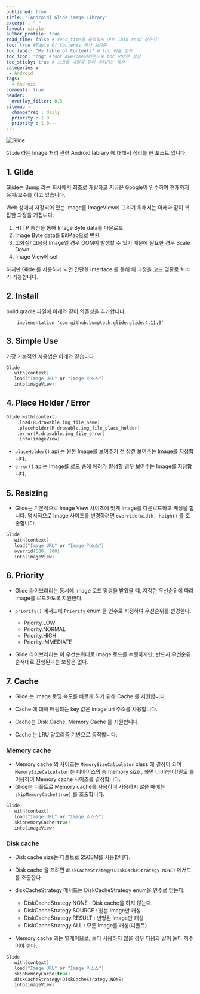```yaml
---
published: true
title: "[Android] Glide image Library"	
excerpt : " "	
layout: single	
author_profile: true	
read_time: false # read_time을 출력할지 여부 1min read 같은것!	
toc: true #Table Of Contents 목차 보여줌	
toc_label: "My Table of Contents" # toc 이름 정의	
toc_icon: "cog" #font Awesome아이콘으로 toc 아이콘 설정	
toc_sticky: true # 스크롤 내릴때 같이 내려가는 목차	
categories :	
 - Android	
tags: 	
  - Android	
comments: true	
header:	
  overlay_filter: 0.5	
sitemap :	
  changefreq : daily	
  priority : 1.0	
  priority : 1.0---
---
```



![Glide](https://miro.medium.com/max/700/1*f82fDTCyMUyRTePMC3xuCQ.png)

`Glide` 라는 Image 처리 관련 Android labrary 에 대해서 정리를 한 포스트 입니다.

## 1. Glide

Glide는 Bump 라는 회사에서 최초로 개발하고 지금은 Google이 인수하여 현재까지 유지/보수를 하고 있습니다.
  
Web 상에서 저장되어 있는 Image를 ImageView에 그리기 위해서는 아래과 같이 복잡한 과정을 거칩니다.

  1. HTTP 통신을 통해 Image Byte data를 다운로드
  2. Image Byte data를 BitMap으로 변환
  3. 고화질/ 고용량 Image일 경우 OOM이 발생할 수 있기 때문에 필요한 경우 Scale Down
  4. Image View에 set
  
하지만 Glide 를 사용하게 되면 간단한 Interface 를 통해 위 과정을 코드 몇줄로 처리가 가능합니다.

## 2. Install

build.gradle 파일에 아래와 같이 의존성을 추가합니다.

~~~gradele
    implementation 'com.github.bumptech.glide:glide:4.11.0'
~~~

## 3. Simple Use

가장 기본적인 사용법은 아래와 같습니다.

~~~kotlin
Glide
  .with(context)
  .load("Image URL" or "Image 리소스")
  .into(imageView);
~~~

## 4. Place Holder / Error

~~~kotlin
Glide.with(context)
    .load(R.drawable.img_file_name)
    .placeholder(R.drawable.img_file_place_holder)
    .error(R.drawable.img_file_error)
    .into(imageView)
~~~

- `placeHolder()` api 는 원본 Image를 보여주기 전 잠깐 보여주는 Image를 지정합니다.
- `error()` api는 Image를 로드 중에 에러가 발생할 경우 보여주는 Image를 지정합니다.

## 5. Resizing

- Glide는 기본적으로 Image View 사이즈에 맞게 Image를 다운로드하고 캐싱을 합니다. 명시적으로 Image 사이즈를 변경하려면 `override(width, height)` 를 호출합니다.

~~~kotlin
Glide
  .with(context)
  .load("Image URL" or "Image 리소스")
  .overrid(600, 200)
  .into(imageView)
~~~

## 6. Priority

- Glide 라이브러리는 동시에 Image 로드 명령을 받았을 때, 지정한 우선순위에 따라 Image를 로드하도록 지원한다.

- `priority()` 메서드에 `Priority` enum 을 인수로 지정하여 우선순위를 변경한다.
  - Priority.LOW
  - Priority.NORMAL
  - Priority.HIGH
  - Priority.IMMEDIATE

- Glide 라이브러리는 이 우선순위대로 Image 로드를 수행하지만, 반드시 우선순위 순서대로 진행된다는 보장은 없다.

## 7. Cache

- Glide 는 Image 로딩 속도를 빠르게 하기 위해 Cache 를 지원합니다.

- Cache 에 대해 매핑되는 key 값은 image uri 주소를 사용합니다.

- Cache는 Disk Cache, Memory Cache 를 지원합니다.

- Cache 는 LRU 알고리즘 기반으로 동작합니다.

### Memory cache

- Memory cache 의 사이즈는 `MemorySizeCalculator` class 에 결정이 되며 `MemorySizeCalculator` 는 디바이스의 총 memory size , 화면 너비/높이/밀도 를 이용하여 Memory cache 사이즈를 결정합니다.
- Glide는 디폴트로 Memory cache를 사용하며 사용하지 않을 때에는 `skipMemoryCache(true)` 를 호출합니다.

~~~kotlin
Glide
  .with(context)
  .load("Image URL" or "Image 리소스")
  .skipMemoryCache(true)
  .into(imageView)
~~~

### Disk cache

- Disk cache size는 디폴트로 250BM를 사용합니다.

- Disk cache 을 끄려면 `diskCacheStrategy(DiskCacheStrategy.NONE)` 메서드를 호출한다.

- diskCacheStrategy 메서드는 DiskCacheStrategy enum을 인수로 받는다.
  - DiskCacheStrategy.NONE : Disk cache을 하지 않는다.
  - DiskCacheStrategy.SOURCE : 원본 Image만 캐싱
  - DiskCacheStrategy.RESULT : 변형된 Image만 캐싱
  - DiskCacheStrategy.ALL : 모든 Image를 캐싱(디폴트)

- Memory cache 과는 별개이므로, 둘다 사용하지 않을 경우 다음과 같이 둘다 꺼주어야 한다.

~~~kotlin
Glide
  .with(context)
  .load("Image URL" or "Image 리소스")
  .skipMemoryCache(true)
  .diskCacheStrategy(DiskCacheStrategy.NONE)
  .into(imageView)
~~~
